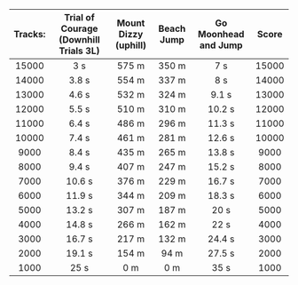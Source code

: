 Tracks: | Trial of Courage (Downhill Trials 3L) | Mount Dizzy (uphill) | Beach Jump | Go Moonhead and Jump | Score  
:--: | :--: | :--: | :--: | :--:  | :--:   
15000 | 3 s | 575 m | 350 m | 7 s | 15000  
14000 | 3.8 s | 554 m | 337 m | 8 s | 14000  
13000 | 4.6 s | 532 m | 324 m | 9.1 s | 13000  
12000 | 5.5 s | 510 m | 310 m | 10.2 s | 12000  
11000 | 6.4 s | 486 m | 296 m | 11.3 s | 11000  
10000 | 7.4 s | 461 m | 281 m | 12.6 s | 10000  
9000 | 8.4 s | 435 m | 265 m | 13.8 s | 9000  
8000 | 9.4 s | 407 m | 247 m | 15.2 s | 8000  
7000 | 10.6 s | 376 m | 229 m | 16.7 s | 7000  
6000 | 11.9 s | 344 m | 209 m | 18.3 s | 6000  
5000 | 13.2 s | 307 m | 187 m | 20 s | 5000  
4000 | 14.8 s | 266 m | 162 m | 22 s | 4000  
3000 | 16.7 s | 217 m | 132 m | 24.4 s | 3000  
2000 | 19.1 s | 154 m | 94 m | 27.5 s | 2000  
1000 | 25 s | 0 m | 0 m | 35 s | 1000  
